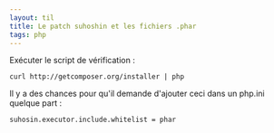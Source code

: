 ```yaml
---
layout: til
title: Le patch suhoshin et les fichiers .phar
tags: php
---
```


Exécuter le script de vérification :

```
curl http://getcomposer.org/installer | php
```

Il y a des chances pour qu'il demande d'ajouter ceci dans un php.ini quelque part :

```
suhosin.executor.include.whitelist = phar
```
